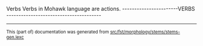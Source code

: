 Verbs
Verbs in Mohawk language are actions.
-----------------------VERBS ---------------------------------------

* * *

<small>This (part of) documentation was generated from [src/fst/morphology/stems/stems-gen.lexc](https://github.com/giellalt/lang-moh/blob/main/src/fst/morphology/stems/stems-gen.lexc)</small>
